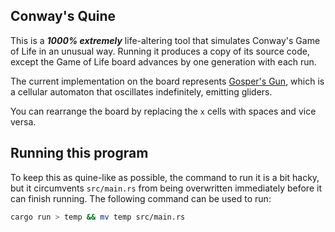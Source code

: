 ## Conway's Quine
This is a ***1000% extremely*** life-altering tool that simulates Conway's Game of Life in an unusual way. Running it produces a copy of its source code, except the Game of Life board advances by one generation with each run.

The current implementation on the board represents [Gosper's Gun](https://en.wikipedia.org/wiki/Gun_(cellular_automaton)), which is a cellular automaton that oscillates indefinitely, emitting gliders. 

You can rearrange the board by replacing the `x` cells with spaces and vice versa.

## Running this program

To keep this as quine-like as possible, the command to run it is a bit hacky, but it circumvents `src/main.rs` from being overwritten immediately before it can finish running. The following command can be used to run: 

```bash 
cargo run > temp && mv temp src/main.rs
